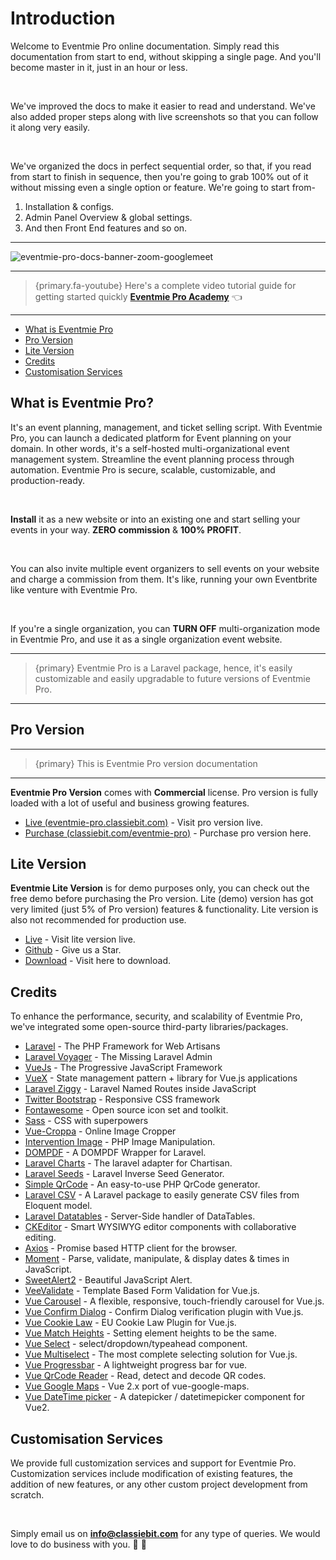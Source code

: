 # Introduction

Welcome to Eventmie Pro online documentation. Simply read this documentation from start to end, without skipping a single page. And you'll become master in it, just in an hour or less.

<br>

We've improved the docs to make it easier to read and understand. We've also added proper steps along with live screenshots so that you can follow it along very easily.

<br>

We've organized the docs in perfect sequential order, so that, if you read from start to finish in sequence, then you're going to grab 100% out of it without missing even a single option or feature. We're going to start from-

1. Installation & configs.
2. Admin Panel Overview & global settings.
3. And then Front End features and so on.

---

![eventmie-pro-docs-banner-zoom-googlemeet](https://eventmie-pro-docs.classiebit.com/images/v2/EventmieProFullyLoadedV2.0/eventmie-pro-docs-banner-zoom-googlemeet.png "eventmie-pro-docs-banner-zoom-googlemeet")

---

> {primary.fa-youtube} Here's a complete video tutorial guide for getting started quickly **[Eventmie Pro Academy](https://classiebit.com/academy/eventmie-pro/eventmie-pro-installation-with-installer)** 👈

---

-   [What is Eventmie Pro](#what-is-eventmie-pro)
-   [Pro Version](#pro-version)
-   [Lite Version](#lite-version)
-   [Credits](#credits)
-   [Customisation Services](#customisation-services)

<a name="what-is-eventmie-pro"></a>

## What is Eventmie Pro?

It's an event planning, management, and ticket selling script. With Eventmie Pro, you can launch a dedicated platform for Event planning on your domain. In other words, it's a self-hosted multi-organizational event management system. Streamline the event planning process through automation. Eventmie Pro is secure, scalable, customizable, and production-ready.

<br>

**Install** it as a new website or into an existing one and start selling your events in your way. **ZERO commission** & **100% PROFIT**.

<br>

You can also invite multiple event organizers to sell events on your website and charge a commission from them. It's like, running your own Eventbrite like venture with Eventmie Pro.

<br>

If you're a single organization, you can **TURN OFF** multi-organization mode in Eventmie Pro, and use it as a single organization event website.

---

> {primary} Eventmie Pro is a Laravel package, hence, it's easily customizable and easily upgradable to future versions of Eventmie Pro.

---

<a name="pro-version"></a>

## Pro Version

---

> {primary} This is Eventmie Pro version documentation

---

**Eventmie Pro Version** comes with **Commercial** license. Pro version is fully loaded with a lot of useful and business growing features.

-   [Live (eventmie-pro.classiebit.com)](https://eventmie-pro.classiebit.com) - Visit pro version live.
-   [Purchase (classiebit.com/eventmie-pro)](https://classiebit.com/eventmie-pro) - Purchase pro version here.

<a name="lite-version"></a>

## Lite Version

**Eventmie Lite Version** is for demo purposes only, you can check out the free demo before purchasing the Pro version. Lite (demo) version has got very limited (just 5% of Pro version) features & functionality. Lite version is also not recommended for production use.

-   [Live](https://eventmie.classiebit.com) - Visit lite version live.
-   [Github](https://github.com/classiebit/eventmie) - Give us a Star.
-   [Download](https://classiebit.com/eventmie) - Visit here to download.

<a name="credits"></a>

## Credits

To enhance the performance, security, and scalability of Eventmie Pro, we've integrated some open-source third-party libraries/packages.

-   [Laravel](https://laravel.com/) - The PHP Framework for Web Artisans
-   [Laravel Voyager](https://github.com/the-control-group/voyager) - The Missing Laravel Admin
-   [VueJs](https://vuejs.org/) - The Progressive JavaScript Framework
-   [VueX](https://vuex.vuejs.org/) - State management pattern + library for Vue.js applications
-   [Laravel Ziggy](https://github.com/tightenco/ziggy) - Laravel Named Routes inside JavaScript
-   [Twitter Bootstrap](https://getbootstrap.com/) - Responsive CSS framework
-   [Fontawesome](https://github.com/FortAwesome/Font-Awesome/) - Open source icon set and toolkit.
-   [Sass](https://sass-lang.com/) - CSS with superpowers
-   [Vue-Croppa](https://github.com/zhanziyang/vue-croppa) - Online Image Cropper
-   [Intervention Image](https://github.com/Intervention/image) - PHP Image Manipulation.
-   [DOMPDF](https://github.com/barryvdh/laravel-dompdf) - A DOMPDF Wrapper for Laravel.
-   [Laravel Charts](https://github.com/ConsoleTVs/Charts) - The laravel adapter for Chartisan.
-   [Laravel Seeds](https://github.com/orangehill/iseed) - Laravel Inverse Seed Generator.
-   [Simple QrCode](https://github.com/SimpleSoftwareIO/simple-qrcode) - An easy-to-use PHP QrCode generator.
-   [Laravel CSV](https://github.com/usmanhalalit/laracsv) - A Laravel package to easily generate CSV files from Eloquent model.
-   [Laravel Datatables](https://yajra.github.io/laravel-datatables/) - Server-Side handler of DataTables.
-   [CKEditor](https://ckeditor.com/) - Smart WYSIWYG editor components with collaborative editing.
-   [Axios](https://github.com/axios/axios) - Promise based HTTP client for the browser.
-   [Moment](https://momentjs.com/) - Parse, validate, manipulate, & display dates & times in JavaScript.
-   [SweetAlert2](https://sweetalert2.github.io/) - Beautiful JavaScript Alert.
-   [VeeValidate](https://logaretm.github.io/vee-validate/) - Template Based Form Validation for Vue.js.
-   [Vue Carousel](https://github.com/SSENSE/vue-carousel) - A flexible, responsive, touch-friendly carousel for Vue.js.
-   [Vue Confirm Dialog](https://www.npmjs.com/package/vue-confirm-dialog) - Confirm Dialog verification plugin with Vue.js.
-   [Vue Cookie Law](https://www.npmjs.com/package/vue-cookie-law) - EU Cookie Law Plugin for Vue.js.
-   [Vue Match Heights](https://www.npmjs.com/package/vue-match-heights) - Setting element heights to be the same.
-   [Vue Select](https://vue-select.org/) - select/dropdown/typeahead component.
-   [Vue Multiselect](https://vue-multiselect.js.org/) - The most complete selecting solution for Vue.js.
-   [Vue Progressbar](https://github.com/hilongjw/vue-progressbar) - A lightweight progress bar for vue.
-   [Vue QrCode Reader](https://www.npmjs.com/package/vue-qrcode-reader) - Read, detect and decode QR codes.
-   [Vue Google Maps](https://www.npmjs.com/package/vue2-google-maps) - Vue 2.x port of vue-google-maps.
-   [Vue DateTime picker](https://github.com/mengxiong10/vue2-datepicker) - A datepicker / datetimepicker component for Vue2.

<a name="customisation-services"></a>

## Customisation Services

We provide full customization services and support for Eventmie Pro. Customization services include modification of existing features, the addition of new features, or any other custom project development from scratch.

<br>

Simply email us on **info@classiebit.com** for any type of queries. We would love to do business with you. 🙏 🤝
